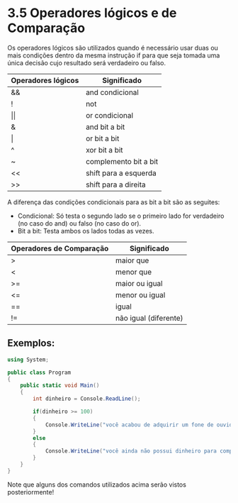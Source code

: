 # 3.5 Operadores lógicos e de Comparação
Os operadores lógicos são utilizados quando é necessário usar duas ou mais condições dentro da mesma instrução if para que seja tomada uma única decisão cujo resultado será verdadeiro ou falso.


| Operadores lógicos | Significado           |
|--------------------|-----------------------|
| &&                 | and condicional       |
| !                  | not                   |
| \|\|               | or condicional        |
| &                  | and bit a bit         |
| \|                 | or bit a bit          |
| ^                  | xor bit a bit         |
| ~                  | complemento bit a bit |
| <<                 | shift para a esquerda |
| >>                 | shift para a direita  |

A diferença das condições condicionais para as bit a bit são as seguites:

- Condicional: Só testa o segundo lado se o primeiro lado for verdadeiro (no caso do and) ou falso (no caso do or).
- Bit a bit: Testa ambos os lados todas as vezes.


| Operadores de Comparação | Significado           |
|--------------------------|-----------------------|
| >                        | maior que             |
| <                        | menor que             |
| >=                       | maior ou igual        |
| <=                       | menor ou igual        |
| ==                       | igual                 |
| !=                       | não igual (diferente) |


## Exemplos:

```csharp
using System;

public class Program
{
	public static void Main()
	{
		int dinheiro = Console.ReadLine();

		if(dinheiro >= 100)
		{
			Console.WriteLine("você acabou de adquirir um fone de ouvido novo");
		}
		else
		{
			Console.WriteLine("você ainda não possui dinheiro para comprar este fone de ouvido");
		}
    }
}
```

Note que alguns dos comandos utilizados acima serão vistos posteriormente!